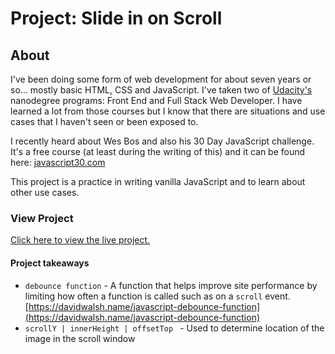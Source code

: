 # Project: Slide in on Scroll

## About
I've been doing some form of web development for about seven years or so... mostly basic HTML, CSS and JavaScript. I've taken two of [Udacity's](https://www.udacity.com) nanodegree programs: Front End and Full Stack Web Developer. I have learned a lot from those courses but I know that there are situations and use cases that I haven't seen or been exposed to.

I recently heard about Wes Bos and also his 30 Day JavaScript challenge. It's a free course (at least during the writing of this) and it can be found here: [javascript30.com](https://javascript30.com)

This project is a practice in writing vanilla JavaScript and to learn about other use cases.

### View Project
[Click here to view the live project.](https://junclemente.github.io/j30-slidein-scroll/)


#### Project takeaways
* `debounce function` - A function that helps improve site performance by limiting how often a function is called such as on a `scroll` event. [https://davidwalsh.name/javascript-debounce-function](https://davidwalsh.name/javascript-debounce-function)
* `scrollY | innerHeight | offsetTop ` - Used to determine location of the image in the scroll window